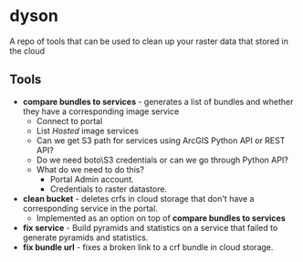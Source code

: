 # dyson
A repo of tools that can be used to clean up your raster data that stored in the cloud

## Tools
- **compare bundles to services** - generates a list of bundles and whether they have a corresponding image service
  - Connect to portal
  - List *Hosted* image services
  - Can we get S3 path for services using ArcGIS Python API or REST API?
  - Do we need boto\S3 credentials or can we go through Python API?
  - What do we need to do this?
    - Portal Admin account.
    - Credentials to raster datastore.
- **clean bucket** - deletes crfs in cloud storage that don't have a corresponding service in the portal.
  - Implemented as an option on top of **compare bundles to services**
- **fix service** - Build pyramids and statistics on a service that failed to generate pyramids and statistics.
- **fix bundle url** - fixes a broken link to a crf bundle in cloud storage.
